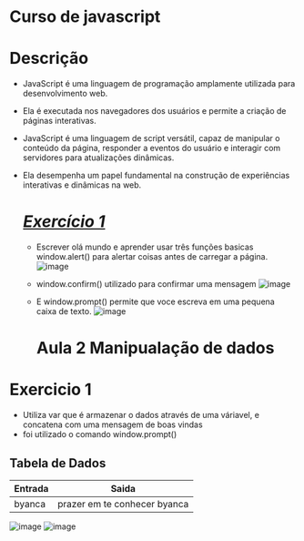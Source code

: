 # Curso de javascript 
# Descrição
* JavaScript é uma linguagem de programação amplamente utilizada para desenvolvimento web. <br>
* Ela é executada nos navegadores dos usuários e permite a criação de páginas interativas.<br>
* JavaScript é uma linguagem de script versátil, capaz de manipular o conteúdo da página, responder a eventos do usuário e interagir com servidores para atualizações dinâmicas. <br>
* Ela desempenha um papel fundamental na construção de experiências interativas e dinâmicas na web.

  # *[Exercício 1 ](https://github.com/ByancaMatos01/javascript/tree/main/Javascript)*
   * Escrever olá mundo e aprender usar três funções basicas window.alert() para alertar coisas antes de carregar a página.<br>
   ![image](https://github.com/ByancaMatos01/javascript/assets/122841376/25bf8e15-9256-4620-b879-067e38e236bd)
   * window.confirm() utilizado para confirmar uma mensagem
     ![image](https://github.com/ByancaMatos01/javascript/assets/122841376/84c0f3d5-69f8-4cd4-9ff6-4c6a8bfacb07)
  * E window.prompt() permite que voce escreva em uma pequena caixa de texto.
    ![image](https://github.com/ByancaMatos01/javascript/assets/122841376/1af6283c-ee6d-4458-865d-e52ea887255d)

    # Aula 2 **Manipualação de dados**

 # Exercicio 1
  * Utiliza var que é armazenar o dados através de uma váriavel, e concatena com uma mensagem de boas vindas
  * foi utilizado o comando window.prompt()
 
  ## Tabela de Dados

| Entrada  | Saida  | 
|----------|--------
| byanca   |prazer em te conhecer byanca |

![image](https://github.com/ByancaMatos01/javascript/assets/122841376/c9e7cafe-9dd0-4318-8df3-692f24f9a4d4)
![image](https://github.com/ByancaMatos01/javascript/assets/122841376/b8b56a02-1f63-418c-8fab-b705c7994593)


    
